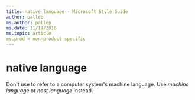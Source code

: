 ```yaml
---
title: native language - Microsoft Style Guide
author: pallep
ms.author: pallep
ms.date: 11/19/2016
ms.topic: article
ms.prod = non-product specific
---
```


# native language

Don't use to refer to a computer system's machine language. Use *machine language* or *host language* instead.
